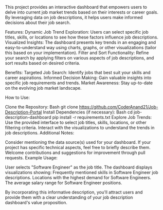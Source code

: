 This project provides an interactive dashboard that empowers users to delve into current job market trends based on their interests or career goals. By leveraging data on job descriptions, it helps users make informed decisions about their job search.

Features: Dynamic Job Trend Exploration: Users can select specific job titles, skills, or locations to see how these factors influence job descriptions. Visualized Insights: The dashboard presents key trends in an engaging and easy-to-understand way using charts, graphs, or other visualizations (tailor this based on your implementation). Filter and Sort Functionality: Refine your search by applying filters on various aspects of job descriptions, and sort results based on desired criteria.

Benefits: Targeted Job Search: Identify jobs that best suit your skills and career aspirations. Informed Decision Making: Gain valuable insights into specific job requirements and trends. Market Awareness: Stay up-to-date on the evolving job market landscape.

How to Use:

Clone the Repository: Bash git clone https://github.com/CoderAnand21/Job-Description-Portal Install Dependencies (if necessary): Bash cd job-description-dashboard pip install -r requirements.txt Explore Job Trends: Use the provided interface to select job titles, skills, locations, or other filtering criteria. Interact with the visualizations to understand the trends in job descriptions. Additional Notes:

Consider mentioning the data source(s) used for your dashboard. If your project has specific technical aspects, feel free to briefly describe them. Welcome contributions and suggestions for improvement through pull requests. Example Usage:

User selects "Software Engineer" as the job title. The dashboard displays visualizations showing: Frequently mentioned skills in Software Engineer job descriptions. Locations with the highest demand for Software Engineers. The average salary range for Software Engineer positions.

By incorporating this informative description, you'll attract users and provide them with a clear understanding of your job description dashboard's value proposition.
